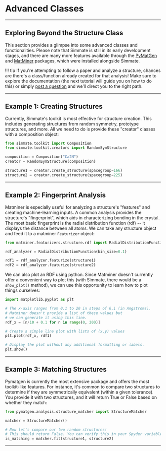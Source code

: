 # Advanced Classes

----------------------------------------------------------------------

## Exploring Beyond the Structure Class

This section provides a glimpse into some advanced classes and functionalities. Please note that Simmate is still in its early development stages, and there are many more features available through the [PyMatGen](https://pymatgen.org/) and [MatMiner](https://hackingmaterials.lbl.gov/matminer/) packages, which were installed alongside Simmate.

!!! tip
    If you're attempting to follow a paper and analyze a structure, chances are there's a class/function already created for that analysis! Make sure to explore the documentation (the next tutorial will guide you on how to do this) or simply [post a question](https://github.com/jacksund/simmate/discussions/categories/q-a) and we'll direct you to the right path.

----------------------------------------------------------------------

## Example 1: Creating Structures

Currently, Simmate's toolkit is most effective for structure creation. This includes generating structures from random symmetry, prototype structures, and more. All we need to do is provide these "creator" classes with a composition object:

```python
from simmate.toolkit import Composition
from simmate.toolkit.creators import RandomSymStructure

composition = Composition("Ca2N")
creator = RandomSymStructure(composition)

structure1 = creator.create_structure(spacegroup=166)
structure2 = creator.create_structure(spacegroup=225)
```

----------------------------------------------------------------------

## Example 2: Fingerprint Analysis

Matminer is especially useful for analyzing a structure's "features" and creating machine-learning inputs. A common analysis provides the structure's "fingerprint", which aids in characterizing bonding in the crystal. The most basic fingerprint is the radial distribution function (rdf) -- it displays the distance between all atoms. We can take any structure object and feed it to a matminer `Featurizer` object:

```python
from matminer.featurizers.structure.rdf import RadialDistributionFunction

rdf_analyzer = RadialDistributionFunction(bin_size=0.1)

rdf1 = rdf_analyzer.featurize(structure1)
rdf2 = rdf_analyzer.featurize(structure2)
```

We can also plot an RDF using python. Since Matminer doesn't currently offer a convenient way to plot this (with Simmate, there would be a `show_plot()` method), we can use this opportunity to learn how to plot things ourselves:

```python
import matplotlib.pyplot as plt

# The x-axis ranges from 0.1 to 20 in steps of 0.1 (in Angstroms).
# Matminer doesn't provide a list of these values but
# we can generate it using this line.
rdf_x = [n/10 + 0.1 for n in range(0, 200)]

# Create a simple line plot with lists of (x,y) values
plt.plot(rdf_x, rdf1)

# Display the plot without any additional formatting or labels.
plt.show()
```

----------------------------------------------------------------------

## Example 3: Matching Structures

Pymatgen is currently the most extensive package and offers the most toolkit-like features. For instance, it's common to compare two structures to determine if they are symmetrically equivalent (within a given tolerance). You provide it with two structures, and it will return True or False based on whether they match:

```python
from pymatgen.analysis.structure_matcher import StructureMatcher

matcher = StructureMatcher()

# Now let's compare our two random structures!
# This should return False. You can verify this in your Spyder variable explorer.
is_matching = matcher.fit(structure1, structure2)  
```

----------------------------------------------------------------------